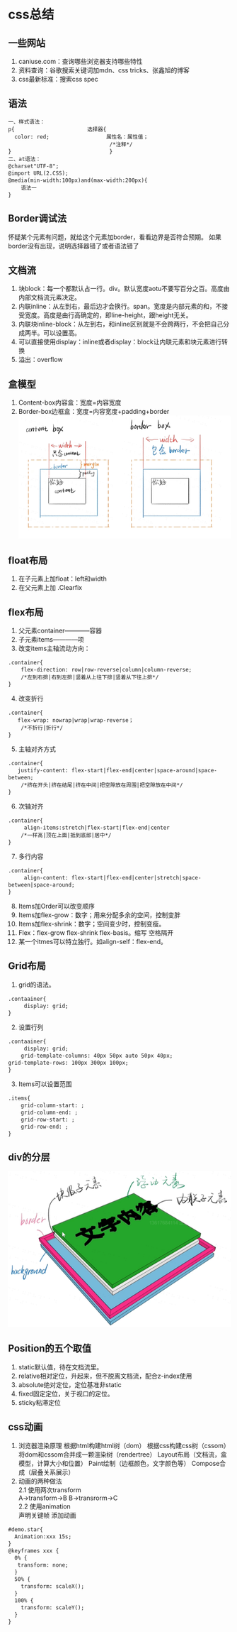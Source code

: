 # css总结
## 一些网站  
  1. caniuse.com：查询哪些浏览器支持哪些特性  
  2. 资料查询：谷歌搜索关键词加mdn、css tricks、张鑫旭的博客  
  3. css最新标准：搜索css spec  
## 语法  
```
一、样式语法：
p{                       选择器{
  color: red;                  属性名：属性值；
                                /*注释*/
}                               }
二、at语法：
@charset"UTF-8";
@import URL(2.CSS);
@media(min-width:100px)and(max-width:200px){
    语法一
}
```
## Border调试法  
怀疑某个元素有问题，就给这个元素加border，看看边界是否符合预期。
如果border没有出现，说明选择器错了或者语法错了
## 文档流
1. 块block：每一个都默认占一行。div。默认宽度aotu不要写百分之百。高度由内部文档流元素决定。  
2. 内联inline：从左到右，最后边才会换行。span。宽度是内部元素的和，不接受宽度。高度是由行高确定的，即line-height，跟height无关。  
3. 内联块inline-block：从左到右，和inline区别就是不会跨两行，不会把自己分成两半。可以设置高。  
4. 可以直接使用display：inline或者display：block让内联元素和块元素进行转换  
5. 溢出：overflow
## 盒模型
1. Content-box内容盒：宽度=内容宽度  
2. Border-box边框盒：宽度=内容宽度+padding+border  
![content和border](盒模型.png)
## float布局
1.	在子元素上加float：left和width
2.	在父元素上加  .Clearfix
## flex布局
1.	父元素container————容器
2.	子元素items————项
3.	改变items主轴流动方向：
```
.container{
    flex-direction: row|row-reverse|column|column-reverse;
    /*左到右排|右到左排|竖着从上往下排|竖着从下往上排*/
}
```
4.	改变折行
```
.container{
   flex-wrap: nowrap|wrap|wrap-reverse；
    /*不折行|折行*/
}
```
5.	主轴对齐方式
```
.container{
   justify-content: flex-start|flex-end|center|space-around|space-between;
    /*挤在开头|挤在结尾|挤在中间|把空隙放在周围|把空隙放在中间*/
}
```
6.	次轴对齐
```
.container{
     align-items:stretch|flex-start|flex-end|center
    /*一样高|顶在上面|抵到底部|居中*/
}
```
7.	多行内容
```
.container{
     align-content: flex-start|flex-end|center|stretch|space-between|space-around;
}
```
8.	Items加Order可以改变顺序
9.	Items加flex-grow：数字；用来分配多余的空间，控制变胖
10.	Items加flex-shrink：数字；空间变少时，控制变瘦。
11.	Flex：flex-grow flex-shrink flex-basis。缩写 空格隔开
12.	某一个itmes可以特立独行。如align-self：flex-end。
## Grid布局
1.	grid的语法。
```
.contaainer{
     display: grid;
}
```
2.	设置行列
```
.contaainer{
     display: grid;
    grid-template-columns: 40px 50px auto 50px 40px;
grid-template-rows: 100px 300px 100px;
}
```
3.  Items可以设置范围
```
.items{
    grid-column-start: ;
    grid-column-end: ;
    grid-row-start: ;
    grid-row-end: ;
}
```
## div的分层 
![分层图](div分层.png)
## Position的五个取值
1.	static默认值，待在文档流里。
2.	relative相对定位，升起来，但不脱离文档流，配合z-index使用
3.	absolute绝对定位，定位基准非static
4.	fixed固定定位，关于视口的定位。
5.	sticky粘滞定位
## css动画
1.	浏览器渲染原理
根据html构建html树（dom）
根据css构建css树（cssom）
将dom和cssom合并成一颗渲染树（rendertree）
Layout布局（文档流，盒模型，计算大小和位置）
Paint绘制（边框颜色，文字颜色等）
Compose合成（层叠关系展示）
2.	动画的两种做法  
2.1	使用两次transform  
A→transform→B
B→transrorm→C  
2.2	使用animation  
声明关键帧
添加动画
```
#demo.star{
  Animation:xxx 15s;
}
@keyframes xxx {
  0% {
   transform: none;
  }
  50% {
    transform: scaleX();
  }
  100% {
    transform: scaleY();
  }
}
```



